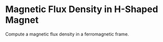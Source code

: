 # **Magnetic Flux Density in H-Shaped Magnet**

Compute a magnetic flux density in a ferromagnetic frame.
